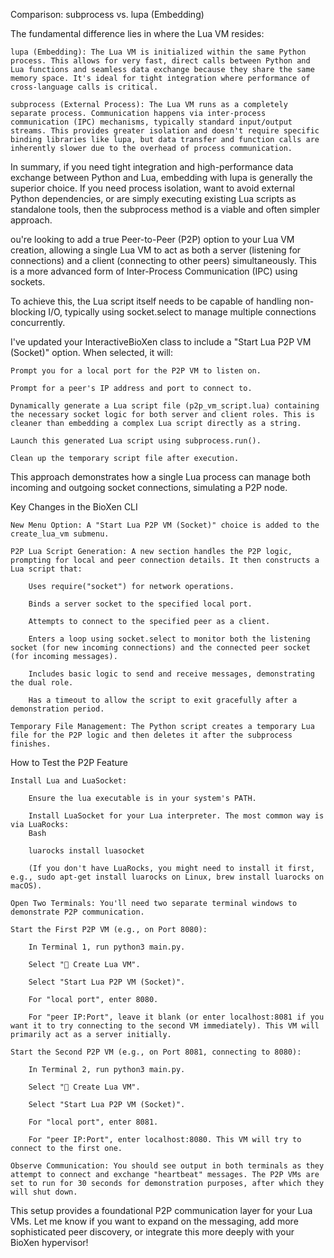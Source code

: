 Comparison: subprocess vs. lupa (Embedding)

The fundamental difference lies in where the Lua VM resides:

    lupa (Embedding): The Lua VM is initialized within the same Python process. This allows for very fast, direct calls between Python and Lua functions and seamless data exchange because they share the same memory space. It's ideal for tight integration where performance of cross-language calls is critical.

    subprocess (External Process): The Lua VM runs as a completely separate process. Communication happens via inter-process communication (IPC) mechanisms, typically standard input/output streams. This provides greater isolation and doesn't require specific binding libraries like lupa, but data transfer and function calls are inherently slower due to the overhead of process communication.

In summary, if you need tight integration and high-performance data exchange between Python and Lua, embedding with lupa is generally the superior choice. If you need process isolation, want to avoid external Python dependencies, or are simply executing existing Lua scripts as standalone tools, then the subprocess method is a viable and often simpler approach.


ou're looking to add a true Peer-to-Peer (P2P) option to your Lua VM creation, allowing a single Lua VM to act as both a server (listening for connections) and a client (connecting to other peers) simultaneously. This is a more advanced form of Inter-Process Communication (IPC) using sockets.

To achieve this, the Lua script itself needs to be capable of handling non-blocking I/O, typically using socket.select to manage multiple connections concurrently.

I've updated your InteractiveBioXen class to include a "Start Lua P2P VM (Socket)" option. When selected, it will:

    Prompt you for a local port for the P2P VM to listen on.

    Prompt for a peer's IP address and port to connect to.

    Dynamically generate a Lua script file (p2p_vm_script.lua) containing the necessary socket logic for both server and client roles. This is cleaner than embedding a complex Lua script directly as a string.

    Launch this generated Lua script using subprocess.run().

    Clean up the temporary script file after execution.

This approach demonstrates how a single Lua process can manage both incoming and outgoing socket connections, simulating a P2P node.

Key Changes in the BioXen CLI

    New Menu Option: A "Start Lua P2P VM (Socket)" choice is added to the create_lua_vm submenu.

    P2P Lua Script Generation: A new section handles the P2P logic, prompting for local and peer connection details. It then constructs a Lua script that:

        Uses require("socket") for network operations.

        Binds a server socket to the specified local port.

        Attempts to connect to the specified peer as a client.

        Enters a loop using socket.select to monitor both the listening socket (for new incoming connections) and the connected peer socket (for incoming messages).

        Includes basic logic to send and receive messages, demonstrating the dual role.

        Has a timeout to allow the script to exit gracefully after a demonstration period.

    Temporary File Management: The Python script creates a temporary Lua file for the P2P logic and then deletes it after the subprocess finishes.

How to Test the P2P Feature

    Install Lua and LuaSocket:

        Ensure the lua executable is in your system's PATH.

        Install LuaSocket for your Lua interpreter. The most common way is via LuaRocks:
        Bash

        luarocks install luasocket

        (If you don't have LuaRocks, you might need to install it first, e.g., sudo apt-get install luarocks on Linux, brew install luarocks on macOS).

    Open Two Terminals: You'll need two separate terminal windows to demonstrate P2P communication.

    Start the First P2P VM (e.g., on Port 8080):

        In Terminal 1, run python3 main.py.

        Select "🌙 Create Lua VM".

        Select "Start Lua P2P VM (Socket)".

        For "local port", enter 8080.

        For "peer IP:Port", leave it blank (or enter localhost:8081 if you want it to try connecting to the second VM immediately). This VM will primarily act as a server initially.

    Start the Second P2P VM (e.g., on Port 8081, connecting to 8080):

        In Terminal 2, run python3 main.py.

        Select "🌙 Create Lua VM".

        Select "Start Lua P2P VM (Socket)".

        For "local port", enter 8081.

        For "peer IP:Port", enter localhost:8080. This VM will try to connect to the first one.

    Observe Communication: You should see output in both terminals as they attempt to connect and exchange "heartbeat" messages. The P2P VMs are set to run for 30 seconds for demonstration purposes, after which they will shut down.

This setup provides a foundational P2P communication layer for your Lua VMs. Let me know if you want to expand on the messaging, add more sophisticated peer discovery, or integrate this more deeply with your BioXen hypervisor!